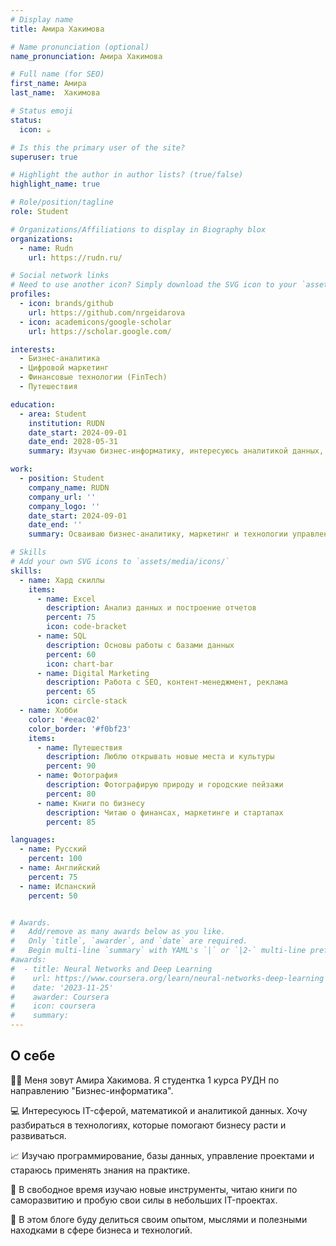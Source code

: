 ```yaml
---
# Display name
title: Амира Хакимова

# Name pronunciation (optional)
name_pronunciation: Амира Хакимова

# Full name (for SEO)
first_name: Амира
last_name:  Хакимова

# Status emoji
status:
  icon: ☕️

# Is this the primary user of the site?
superuser: true

# Highlight the author in author lists? (true/false)
highlight_name: true

# Role/position/tagline
role: Student

# Organizations/Affiliations to display in Biography blox
organizations:
  - name: Rudn
    url: https://rudn.ru/

# Social network links
# Need to use another icon? Simply download the SVG icon to your `assets/media/icons/` folder.
profiles:
  - icon: brands/github
    url: https://github.com/nrgeidarova
  - icon: academicons/google-scholar
    url: https://scholar.google.com/

interests: 
  - Бизнес-аналитика
  - Цифровой маркетинг
  - Финансовые технологии (FinTech)
  - Путешествия

education:
  - area: Student
    institution: RUDN
    date_start: 2024-09-01
    date_end: 2028-05-31
    summary: Изучаю бизнес-информатику, интересуюсь аналитикой данных, цифровым маркетингом и автоматизацией бизнес-процессов.

work:
  - position: Student
    company_name: RUDN
    company_url: ''
    company_logo: ''
    date_start: 2024-09-01
    date_end: ''
    summary: Осваиваю бизнес-аналитику, маркетинг и технологии управления бизнесом.

# Skills
# Add your own SVG icons to `assets/media/icons/`
skills:
  - name: Хард скиллы
    items:
      - name: Excel
        description: Анализ данных и построение отчетов
        percent: 75
        icon: code-bracket
      - name: SQL
        description: Основы работы с базами данных
        percent: 60
        icon: chart-bar
      - name: Digital Marketing
        description: Работа с SEO, контент-менеджмент, реклама
        percent: 65
        icon: circle-stack
  - name: Хобби
    color: '#eeac02'
    color_border: '#f0bf23'
    items:
      - name: Путешествия
        description: Люблю открывать новые места и культуры
        percent: 90
      - name: Фотография
        description: Фотографирую природу и городские пейзажи
        percent: 80
      - name: Книги по бизнесу
        description: Читаю о финансах, маркетинге и стартапах
        percent: 85

languages:
  - name: Русский
    percent: 100
  - name: Английский
    percent: 75
  - name: Испанский
    percent: 50


# Awards.
#   Add/remove as many awards below as you like.
#   Only `title`, `awarder`, and `date` are required.
#   Begin multi-line `summary` with YAML's `|` or `|2-` multi-line prefix and indent 2 spaces below.
#awards:
#  - title: Neural Networks and Deep Learning
#    url: https://www.coursera.org/learn/neural-networks-deep-learning
#    date: '2023-11-25'
#    awarder: Coursera
#    icon: coursera
#    summary: 
---
```


## О себе  

👩‍🎓 Меня зовут Амира Хакимова. Я студентка 1 курса РУДН по направлению "Бизнес-информатика".  

💻 Интересуюсь IT-сферой, математикой и аналитикой данных. Хочу разбираться в технологиях, которые помогают бизнесу расти и развиваться.  

📈 Изучаю программирование, базы данных, управление проектами и стараюсь применять знания на практике.  

🚀 В свободное время изучаю новые инструменты, читаю книги по саморазвитию и пробую свои силы в небольших IT-проектах.  

🔗 В этом блоге буду делиться своим опытом, мыслями и полезными находками в сфере бизнеса и технологий.  
